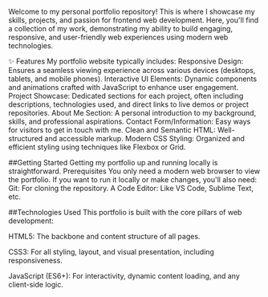 Welcome to my personal portfolio repository! This is where I showcase my skills, projects, and passion for frontend web development. Here, you'll find a collection of my work, demonstrating my ability to build engaging, responsive, and user-friendly web experiences using modern web technologies.

✨ Features
My portfolio website typically includes:
Responsive Design: Ensures a seamless viewing experience across various devices (desktops, tablets, and mobile phones).
Interactive UI Elements: Dynamic components and animations crafted with JavaScript to enhance user engagement.
Project Showcase: Dedicated sections for each project, often including descriptions, technologies used, and direct links to live demos or project repositories.
About Me Section: A personal introduction to my background, skills, and professional aspirations.
Contact Form/Information: Easy ways for visitors to get in touch with me.
Clean and Semantic HTML: Well-structured and accessible markup.
Modern CSS Styling: Organized and efficient styling using techniques like Flexbox or Grid.

##Getting Started
Getting my portfolio up and running locally is straightforward.
Prerequisites
You only need a modern web browser to view the portfolio. If you want to run it locally or make changes, you'll also need:
Git: For cloning the repository.
A Code Editor: Like VS Code, Sublime Text, etc.

##Technologies Used
This portfolio is built with the core pillars of web development:

HTML5: The backbone and content structure of all pages.

CSS3: For all styling, layout, and visual presentation, including responsiveness.

JavaScript (ES6+): For interactivity, dynamic content loading, and any client-side logic.
